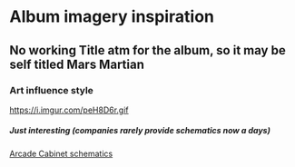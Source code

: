 
# Album imagery inspiration

## No working Title atm for the album, so it may be self titled Mars Martian

### Art influence style

https://i.imgur.com/peH8D6r.gif

##### Just interesting (companies rarely provide schematics now a days) 
[Arcade Cabinet schematics](https://www.gamesdatabase.org/Media/SYSTEM/Arcade//Manual/formated/Space_Harrier_-_1985_-_Sega.pdf)
